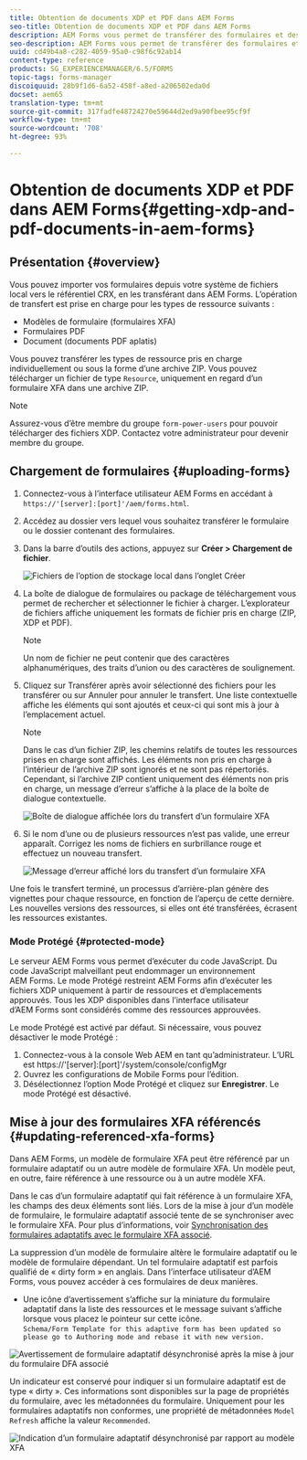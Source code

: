 ```yaml
---
title: Obtention de documents XDP et PDF dans AEM Forms
seo-title: Obtention de documents XDP et PDF dans AEM Forms
description: AEM Forms vous permet de transférer des formulaires et des ressources prises en charge en vue de les utiliser avec des formulaires adaptatifs. Vous pouvez également transférer en bloc les formulaires et les ressources connexes sous la forme d’un fichier ZIP.
seo-description: AEM Forms vous permet de transférer des formulaires et des ressources prises en charge en vue de les utiliser avec des formulaires adaptatifs. Vous pouvez également transférer en bloc les formulaires et les ressources connexes sous la forme d’un fichier ZIP.
uuid: cd49b4a8-c282-4059-95a0-c98f6c92ab14
content-type: reference
products: SG_EXPERIENCEMANAGER/6.5/FORMS
topic-tags: forms-manager
discoiquuid: 28b9f1d6-6a52-458f-a8ed-a206502eda0d
docset: aem65
translation-type: tm+mt
source-git-commit: 317fadfe48724270e59644d2ed9a90fbee95cf9f
workflow-type: tm+mt
source-wordcount: '708'
ht-degree: 93%

---
```



# Obtention de documents XDP et PDF dans AEM Forms{#getting-xdp-and-pdf-documents-in-aem-forms}

## Présentation {#overview}

Vous pouvez importer vos formulaires depuis votre système de fichiers local vers le référentiel CRX, en les transférant dans AEM Forms. L’opération de transfert est prise en charge pour les types de ressource suivants :

* Modèles de formulaire (formulaires XFA)
* Formulaires PDF
* Document (documents PDF aplatis)

Vous pouvez transférer les types de ressource pris en charge individuellement ou sous la forme d’une archive ZIP. Vous pouvez télécharger un fichier de type `Resource`, uniquement en regard d’un formulaire XFA dans une archive ZIP.

>[!NOTE]
>
>Assurez-vous d’être membre du groupe `form-power-users` pour pouvoir télécharger des fichiers XDP. Contactez votre administrateur pour devenir membre du groupe.

## Chargement de formulaires {#uploading-forms}

1. Connectez-vous à l’interface utilisateur AEM Forms en accédant à `https://'[server]:[port]'/aem/forms.html`.
1. Accédez au dossier vers lequel vous souhaitez transférer le formulaire ou le dossier contenant des formulaires.
1. Dans la barre d’outils des actions, appuyez sur **Créer > Chargement de fichier**.

   ![Fichiers de l’option de stockage local dans l’onglet Créer](assets/step.png)

1. La boîte de dialogue de formulaires ou package de téléchargement vous permet de rechercher et sélectionner le fichier à charger. L’explorateur de fichiers affiche uniquement les formats de fichier pris en charge (ZIP, XDP et PDF).

   >[!NOTE]
   >
   >Un nom de fichier ne peut contenir que des caractères alphanumériques, des traits d’union ou des caractères de soulignement.

1. Cliquez sur Transférer après avoir sélectionné des fichiers pour les transférer ou sur Annuler pour annuler le transfert. Une liste contextuelle affiche les éléments qui sont ajoutés et ceux-ci qui sont mis à jour à l’emplacement actuel.

   >[!NOTE]
   >
   >Dans le cas d’un fichier ZIP, les chemins relatifs de toutes les ressources prises en charge sont affichés. Les éléments non pris en charge à l’intérieur de l’archive ZIP sont ignorés et ne sont pas répertoriés. Cependant, si l’archive ZIP contient uniquement des éléments non pris en charge, un message d’erreur s’affiche à la place de la boîte de dialogue contextuelle.

   ![Boîte de dialogue affichée lors du transfert d’un formulaire XFA](assets/upload-scr.png)

1. Si le nom d’une ou de plusieurs ressources n’est pas valide, une erreur apparaît. Corrigez les noms de fichiers en surbrillance rouge et effectuez un nouveau transfert.

   ![Message d’erreur affiché lors du transfert d’un formulaire XFA](assets/upload-scr-err.png)

Une fois le transfert terminé, un processus d’arrière-plan génère des vignettes pour chaque ressource, en fonction de l’aperçu de cette dernière. Les nouvelles versions des ressources, si elles ont été transférées, écrasent les ressources existantes.

### Mode Protégé  {#protected-mode}

Le serveur AEM Forms vous permet d’exécuter du code JavaScript. Du code JavaScript malveillant peut endommager un environnement AEM Forms. Le mode Protégé restreint AEM Forms afin d’exécuter les fichiers XDP uniquement à partir de ressources et d’emplacements approuvés. Tous les XDP disponibles dans l’interface utilisateur d’AEM Forms sont considérés comme des ressources approuvées.

Le mode Protégé est activé par défaut. Si nécessaire, vous pouvez désactiver le mode Protégé :

1. Connectez-vous à la console Web AEM en tant qu’administrateur. L’URL est https://&#39;[server]:[port]&#39;/system/console/configMgr
1. Ouvrez les configurations de Mobile Forms pour l’édition.
1. Désélectionnez l’option Mode Protégé et cliquez sur **Enregistrer**. Le mode Protégé est désactivé.

## Mise à jour des formulaires XFA référencés {#updating-referenced-xfa-forms}

Dans AEM Forms, un modèle de formulaire XFA peut être référencé par un formulaire adaptatif ou un autre modèle de formulaire XFA. Un modèle peut, en outre, faire référence à une ressource ou à un autre modèle XFA.

Dans le cas d’un formulaire adaptatif qui fait référence à un formulaire XFA, les champs des deux éléments sont liés. Lors de la mise à jour d’un modèle de formulaire, le formulaire adaptatif associé tente de se synchroniser avec le formulaire XFA. Pour plus d’informations, voir [Synchronisation des formulaires adaptatifs avec le formulaire XFA associé](../../forms/using/synchronizing-adaptive-forms-xfa.md).

La suppression d’un modèle de formulaire altère le formulaire adaptatif ou le modèle de formulaire dépendant. Un tel formulaire adaptatif est parfois qualifié de « dirty form » en anglais. Dans l’interface utilisateur d’AEM Forms, vous pouvez accéder à ces formulaires de deux manières.

* Une icône d’avertissement s’affiche sur la miniature du formulaire adaptatif dans la liste des ressources et le message suivant s’affiche lorsque vous placez le pointeur sur cette icône.\
   `Schema/Form Template for this adaptive form has been updated so please go to Authoring mode and rebase it with new version.`

![Avertissement de formulaire adaptatif désynchronisé après la mise à jour du formulaire DFA associé](assets/dirtyaf.png)

Un indicateur est conservé pour indiquer si un formulaire adaptatif est de type « dirty ». Ces informations sont disponibles sur la page de propriétés du formulaire, avec les métadonnées du formulaire. Uniquement pour les formulaires adaptatifs non conformes, une propriété de métadonnées `Model Refresh` affiche la valeur `Recommended`.

![Indication d’un formulaire adaptatif désynchronisé par rapport au modèle XFA](assets/model-refresh.png)

